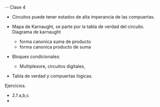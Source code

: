 ··· Clase 4 

- Circuitos puede tener estados de alta imperancia de las compuertas. 
- Mapa de Karnaught, se parte por la tabla de verdad del circuito. Diagrama de karnaught 
    - forma canonica suma de producto
    - forma canonica producto de suma

- Bloques condicionales:
    - Multiplexore, circuitos digitales,
 
- Tabla de verdad y compuertas lògicas.


Ejercicios. 

- 2.1 a,b,c
- 
